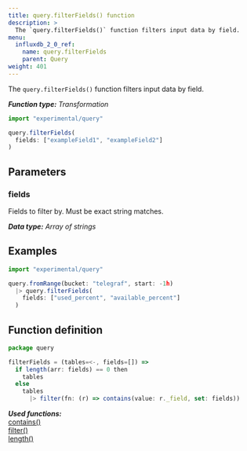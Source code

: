 ```yaml
---
title: query.filterFields() function
description: >
  The `query.filterFields()` function filters input data by field.
menu:
  influxdb_2_0_ref:
    name: query.filterFields
    parent: Query
weight: 401
---
```


The `query.filterFields()` function filters input data by field.

_**Function type:** Transformation_

```js
import "experimental/query"

query.filterFields(
  fields: ["exampleField1", "exampleField2"]
)
```

## Parameters

### fields
Fields to filter by.
Must be exact string matches.

_**Data type:** Array of strings_

## Examples

```js
import "experimental/query"

query.fromRange(bucket: "telegraf", start: -1h)
  |> query.filterFields(
    fields: ["used_percent", "available_percent"]
  )
```

## Function definition
```js
package query

filterFields = (tables=<-, fields=[]) =>
  if length(arr: fields) == 0 then
    tables
  else
    tables
      |> filter(fn: (r) => contains(value: r._field, set: fields))
```

_**Used functions:**_  
[contains()](/influxdb/v2.0/reference/flux/stdlib/built-in/tests/contains/)  
[filter()](/influxdb/v2.0/reference/flux/stdlib/built-in/transformations/filter/)  
[length()](/influxdb/v2.0/reference/flux/stdlib/built-in/misc/length/)  
